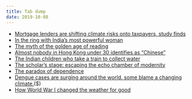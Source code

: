 ```yaml
---
title: Tab dump
date: 2019-10-08
---
```


<!--kg-card-begin: html--><ul>
<li><a href="https://www.nytimes.com/2019/09/27/climate/mortgage-climate-risk.html">Mortgage lenders are shifting climate risks onto taxpayers, study finds</a></li>
<li><a href="https://www.1843magazine.com/features/in-the-ring-with-indias-most-powerful-woman">In the ring with India’s most powerful woman</a></li>
<li><a href="https://www.prospectmagazine.co.uk/arts-and-books/the-myth-of-the-golden-age-of-reading">The myth of the golden age of reading</a></li>
<li><a href="https://www.economist.com/graphic-detail/2019/08/26/almost-nobody-in-hong-kong-under-30-identifies-as-chinese?fsrc=scn/tw/te/bl/ed/almostnobodyinhongkongunder30identifiesaschinesedailychart">Almost nobody in Hong Kong under 30 identifies as “Chinese”</a></li>
<li><a href="https://widerimage.reuters.com/story/the-indian-children-who-take-a-train-to-collect-water">The Indian children who take a train to collect water</a></li>
<li><a href="https://scholars-stage.blogspot.com/2013/10/escaping-echo-chamber-of-modernity.html?m=1">The scholar&#8217;s stage: escaping the echo chamber of modernity</a></li>
<li><a href="https://meanjin.com.au/blog/the-paradox-of-dependence/">The paradox of dependence</a></li>
<li><a href="https://www.washingtonpost.com/world/asia_pacific/dengue-cases-are-surging-around-the-world-some-blame-a-changing-climate/2019/10/03/1a277532-e127-11e9-8fd3-d943b4ed57e0_story.html">Dengue cases are surging around the world. some blame a changing climate.</a>($)</li>
<li><a href="https://theconversation.com/how-world-war-i-changed-the-weather-for-good-74471">How World War I changed the weather for good</a></li>
</ul>
<!--kg-card-end: html-->